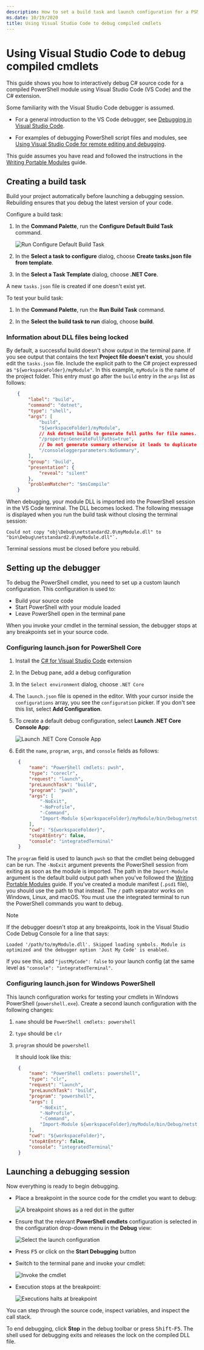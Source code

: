 ```yaml
---
description: How to set a build task and launch configuration for a PSModule project in .NET Core
ms.date: 10/19/2020
title: Using Visual Studio Code to debug compiled cmdlets
---
```

# Using Visual Studio Code to debug compiled cmdlets

This guide shows you how to interactively debug C# source code for a compiled PowerShell module
using Visual Studio Code (VS Code) and the C# extension.

Some familiarity with the Visual Studio Code debugger is assumed.

- For a general introduction to the VS Code debugger, see
  [Debugging in Visual Studio Code][vsdebug].

- For examples of debugging PowerShell script files and modules, see
  [Using Visual Studio Code for remote editing and debugging][using-vscode].

This guide assumes you have read and followed the instructions in the [Writing Portable Modules][writing]
guide.

## Creating a build task

Build your project automatically before launching a debugging session. Rebuilding ensures that you
debug the latest version of your code.

Configure a build task:

1. In the **Command Palette**, run the **Configure Default Build Task** command.

   ![Run Configure Default Build Task](media/using-vscode-for-debugging-compiled-cmdlets/configure-default-build-task.png)

1. In the **Select a task to configure** dialog, choose **Create tasks.json file from template**.

1. In the **Select a Task Template** dialog, choose **.NET Core**.

A new `tasks.json` file is created if one doesn't exist yet.

To test your build task:

1. In the **Command Palette**, run the **Run Build Task** command.

1. In the **Select the build task to run** dialog, choose **build**.

### Information about DLL files being locked

By default, a successful build doesn't show output in the terminal pane. If you see output that
contains the text **Project file doesn't exist**, you should edit the `tasks.json` file. Include the
explicit path to the C# project expressed as `"${workspaceFolder}/myModule"`. In this example,
`myModule` is the name of the project folder. This entry must go after the `build` entry in the
`args` list as follows:

```json
    {
        "label": "build",
        "command": "dotnet",
        "type": "shell",
        "args": [
            "build",
            "${workspaceFolder}/myModule",
            // Ask dotnet build to generate full paths for file names.
            "/property:GenerateFullPaths=true",
            // Do not generate summary otherwise it leads to duplicate errors in Problems panel
            "/consoleloggerparameters:NoSummary",
        ],
        "group": "build",
        "presentation": {
            "reveal": "silent"
        },
        "problemMatcher": "$msCompile"
    }
```

When debugging, your module DLL is imported into the PowerShell session in the VS Code terminal. The
DLL becomes locked. The following message is displayed when you run the build task without closing
the terminal session:

```Output
Could not copy "obj\Debug\netstandard2.0\myModule.dll" to "bin\Debug\netstandard2.0\myModule.dll"`.
```

Terminal sessions must be closed before you rebuild.

## Setting up the debugger

To debug the PowerShell cmdlet, you need to set up a custom launch configuration. This
configuration is used to:

- Build your source code
- Start PowerShell with your module loaded
- Leave PowerShell open in the terminal pane

When you invoke your cmdlet in the terminal session, the debugger stops at any breakpoints set in
your source code.

### Configuring launch.json for PowerShell Core

1. Install the [C# for Visual Studio Code][csext] extension

1. In the Debug pane, add a debug configuration

1. In the `Select environment` dialog, choose `.NET Core`

1. The `launch.json` file is opened in the editor. With your cursor inside the `configurations`
   array, you see the `configuration` picker. If you don't see this list, select
   **Add Configuration**.

1. To create a default debug configuration, select **Launch .NET Core Console App**:

   ![Launch .NET Core Console App](media/using-vscode-for-debugging-compiled-cmdlets/add-configuration-dialog.png)

1. Edit the `name`, `program`, `args`, and `console` fields as follows:

   ```json
    {
        "name": "PowerShell cmdlets: pwsh",
        "type": "coreclr",
        "request": "launch",
        "preLaunchTask": "build",
        "program": "pwsh",
        "args": [
            "-NoExit",
            "-NoProfile",
            "-Command",
            "Import-Module ${workspaceFolder}/myModule/bin/Debug/netstandard2.0/myModule.dll",
        ],
        "cwd": "${workspaceFolder}",
        "stopAtEntry": false,
        "console": "integratedTerminal"
    }
   ```

The `program` field is used to launch `pwsh` so that the cmdlet being debugged can be run. The
`-NoExit` argument prevents the PowerShell session from exiting as soon as the module is imported.
The path in the `Import-Module` argument is the default build output path when you've followed the
[Writing Portable Modules][writing] guide. If you've created a module manifest (`.psd1` file), you
should use the path to that instead. The `/` path separator works on Windows, Linux, and macOS. You
must use the integrated terminal to run the PowerShell commands you want to debug.

> [!NOTE]
> If the debugger doesn't stop at any breakpoints, look in the Visual Studio Code Debug Console for a line that says:
>
> ```
> Loaded '/path/to/myModule.dll'. Skipped loading symbols. Module is optimized and the debugger option 'Just My Code' is enabled.
> ```
>
> If you see this, add `"justMyCode": false` to your launch config (at the same level as `"console": "integratedTerminal"`.

### Configuring launch.json for Windows PowerShell

This launch configuration works for testing your cmdlets in Windows PowerShell (`powershell.exe`).
Create a second launch configuration with the following changes:

1. `name` should be `PowerShell cmdlets: powershell`

1. `type` should be `clr`

1. `program` should be `powershell`

   It should look like this:

   ```json
    {
        "name": "PowerShell cmdlets: powershell",
        "type": "clr",
        "request": "launch",
        "preLaunchTask": "build",
        "program": "powershell",
        "args": [
            "-NoExit",
            "-NoProfile",
            "-Command",
            "Import-Module ${workspaceFolder}/myModule/bin/Debug/netstandard2.0/myModule.dll",
        ],
        "cwd": "${workspaceFolder}",
        "stopAtEntry": false,
        "console": "integratedTerminal"
    }
   ```

## Launching a debugging session

Now everything is ready to begin debugging.

- Place a breakpoint in the source code for the cmdlet you want to debug:

  ![A breakpoint shows as a red dot in the gutter](media/using-vscode-for-debugging-compiled-cmdlets/set-breakpoint.png)

- Ensure that the relevant **PowerShell cmdlets** configuration is selected in the configuration
  drop-down menu in the **Debug** view:

  ![Select the launch configuration](media/using-vscode-for-debugging-compiled-cmdlets/select-launch-configuration.png)

- Press <kbd>F5</kbd> or click on the **Start Debugging** button

- Switch to the terminal pane and invoke your cmdlet:

  ![Invoke the cmdlet](media/using-vscode-for-debugging-compiled-cmdlets/invoke-the-cmdlet.png)

- Execution stops at the breakpoint:

  ![Executions halts at breakpoint](media/using-vscode-for-debugging-compiled-cmdlets/stopped-at-breakpoint.png)

You can step through the source code, inspect variables, and inspect the call stack.

To end debugging, click **Stop** in the debug toolbar or press <kbd>Shift</kbd>-<kbd>F5</kbd>. The
shell used for debugging exits and releases the lock on the compiled DLL file.

<!-- reference links -->
[vsdebug]: https://code.visualstudio.com/docs/editor/debugging
[using-vscode]: using-vscode-for-remote-editing-and-debugging.md
[writing]: ../writing-portable-modules.md
[csext]: https://marketplace.visualstudio.com/items?itemName=ms-dotnettools.csharp
